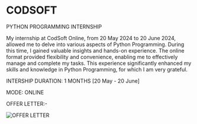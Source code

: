 # CODSOFT
PYTHON PROGRAMMING INTERNSHIP

My internship at CodSoft Online, from 20 May 2024 to 20 June 2024, allowed me to delve into various aspects of Python Programming. During this time, I gained valuable insights and hands-on experience. The online format provided flexibility and convenience, enabling me to effectively manage and complete my tasks. This experience significantly enhanced my skills and knowledge in Python Programming, for which I am very grateful.

INTERSHIP DURATION: 1 MONTHS [20 May - 20 June]

MODE: ONLINE

OFFER LETTER:-

![OFFER LETTER]()
